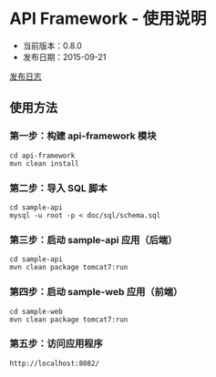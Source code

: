 # API Framework - 使用说明

- 当前版本：0.8.0
- 发布日期：2015-09-21

[发布日志](RELEASE.md)

## 使用方法

### 第一步：构建 api-framework 模块

```
cd api-framework
mvn clean install
```

### 第二步：导入 SQL 脚本

```
cd sample-api
mysql -u root -p < doc/sql/schema.sql
```

### 第三步：启动 sample-api 应用（后端）

```
cd sample-api
mvn clean package tomcat7:run
```

### 第四步：启动 sample-web 应用（前端）

```
cd sample-web
mvn clean package tomcat7:run
```

### 第五步：访问应用程序

```
http://localhost:8082/
```
